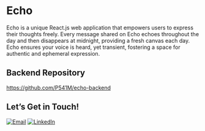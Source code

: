 # Echo

Echo is a unique React.js web application that empowers users to express their thoughts freely. Every message shared on Echo echoes throughout the day and then disappears at midnight, providing a fresh canvas each day. Echo ensures your voice is heard, yet transient, fostering a space for authentic and ephemeral expression.

## Backend Repository
https://github.com/P541M/echo-backend

## Let’s Get in Touch!

[![Email](https://img.shields.io/badge/Email-D14836?style=for-the-badge&logo=gmail&logoColor=white)](mailto:videna.psalmeleazar@gmail.com)
[![LinkedIn](https://img.shields.io/badge/LinkedIn-0A66C2?style=for-the-badge&logo=linkedin&logoColor=white)](https://www.linkedin.com/in/pevidena/)
